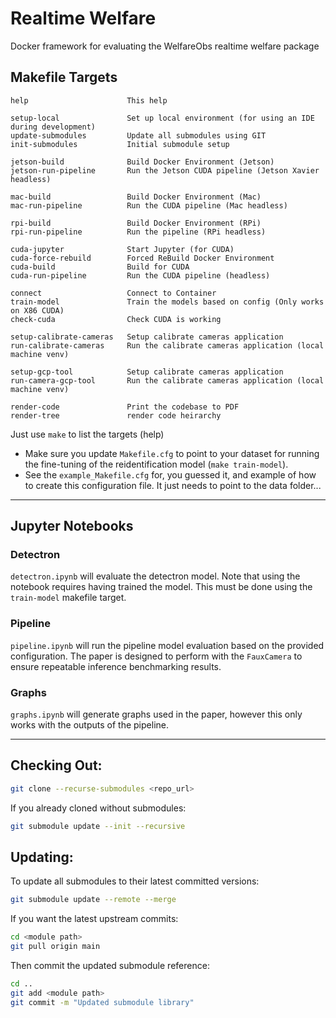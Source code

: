 # Realtime Welfare

Docker framework for evaluating the WelfareObs realtime welfare package

## Makefile Targets
```
help                      This help

setup-local               Set up local environment (for using an IDE during development)
update-submodules         Update all submodules using GIT
init-submodules           Initial submodule setup

jetson-build              Build Docker Environment (Jetson)
jetson-run-pipeline       Run the Jetson CUDA pipeline (Jetson Xavier headless)

mac-build                 Build Docker Environment (Mac)
mac-run-pipeline          Run the CUDA pipeline (Mac headless)

rpi-build                 Build Docker Environment (RPi)
rpi-run-pipeline          Run the pipeline (RPi headless)

cuda-jupyter              Start Jupyter (for CUDA)
cuda-force-rebuild        Forced ReBuild Docker Environment
cuda-build                Build for CUDA
cuda-run-pipeline         Run the CUDA pipeline (headless)

connect                   Connect to Container
train-model               Train the models based on config (Only works on X86 CUDA)
check-cuda                Check CUDA is working

setup-calibrate-cameras   Setup calibrate cameras application
run-calibrate-cameras     Run the calibrate cameras application (local machine venv)

setup-gcp-tool            Setup calibrate cameras application
run-camera-gcp-tool       Run the calibrate cameras application (local machine venv)

render-code               Print the codebase to PDF
render-tree               render code heirarchy

```

Just use `make` to list the targets (help)

* Make sure you update `Makefile.cfg` to point to your dataset for running the fine-tuning of the reidentification model (`make train-model`).
* See the `example_Makefile.cfg` for, you guessed it, and example of how to create this configuration file. It just needs to point to the data folder...


---

## Jupyter Notebooks


### Detectron
`detectron.ipynb` will evaluate the detectron model. Note that using the notebook requires having trained the model. This must be done using the `train-model` makefile target. 


### Pipeline
`pipeline.ipynb` will run the pipeline model evaluation based on the provided configuration. The paper is designed to perform with the `FauxCamera` to ensure repeatable inference benchmarking results.


### Graphs
`graphs.ipynb` will generate graphs used in the paper, however this only works with the outputs of the pipeline.


---

## Checking Out:

```bash
git clone --recurse-submodules <repo_url>
```

If you already cloned without submodules:

```bash
git submodule update --init --recursive
```


## Updating:

To update all submodules to their latest committed versions:

```bash
git submodule update --remote --merge
```

If you want the latest upstream commits:

```bash
cd <module path>
git pull origin main
```

Then commit the updated submodule reference:

```bash
cd ..
git add <module path>
git commit -m "Updated submodule library"
```

